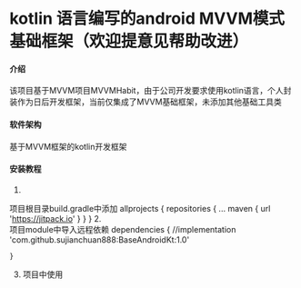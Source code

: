 # kotlin 语言编写的android MVVM模式基础框架（欢迎提意见帮助改进）

#### 介绍
该项目基于MVVM项目MVVMHabit，由于公司开发要求使用kotlin语言，个人封装作为日后开发框架，当前仅集成了MVVM基础框架，未添加其他基础工具类

#### 软件架构
基于MVVM框架的kotlin开发框架


#### 安装教程

1.  
项目根目录build.gradle中添加
allprojects {
		repositories {
			...
			maven { url 'https://jitpack.io' }
		}
	}
2.  
项目module中导入远程依赖
	dependencies {
	        //implementation 'com.github.sujianchuan888:BaseAndroidKt:1.0'
	        
	}
3.  项目中使用


